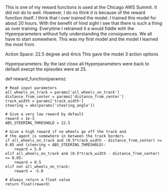 This is one of my reward functions is used at the Chicago AWS Summit.
It did not do to well.
However, I do no think it is because of the reward function itself. 
I think that i over trained the model. 
I trained this model for about 20 hours.
With the benefit of hind sight I see that there is such a thing as over training. 
Everytime I retrained it a would fiddle with the Hyperparameters without fully understanding the consiquences. 
We all have to start somewhere. This was my first model and the model I learned the most from.

Action Space:
22.5 degree and 4m/s 
This gave the model 3 action options

Hyperparameters:
By the last close all Hyperparameters were back to default execpt the episodes were at 25.

def reward_function(params):
    
    # Read input parameters
    all_wheels_on_track = params['all_wheels_on_track']
    distance_from_center = params['distance_from_center']
    track_width = params['track_width']
    steering = abs(params['steering_angle'])
    
    # Give a very low reward by default
    reward = 1e-3
    ABS_STEERING_THRESHOLD = 22.5

    # Give a high reward if no wheels go off the track and
    # the agent is somewhere in between the track borders
    if all_wheels_on_track and (0.5*track_width - distance_from_center) >= 0.05 and (steering < ABS_STEERING_THRESHOLD):
        reward = 5.0
    elif all_wheels_on_track and (0.5*track_width - distance_from_center) <= 0.05:
        reward = 0.5
    elif not all_wheels_on_track:
        reward = -5.0

    # Always return a float value
    return float(reward)
